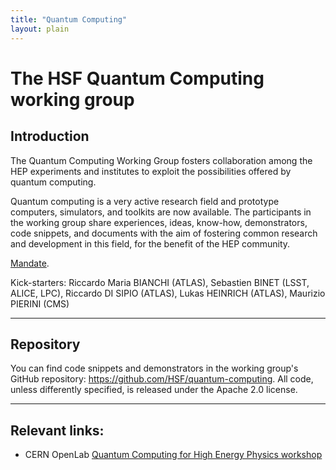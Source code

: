 ```yaml
---
title: "Quantum Computing"
layout: plain
---
```


# The HSF Quantum Computing working group

## Introduction

The Quantum Computing Working Group fosters collaboration among the HEP experiments and institutes to exploit the possibilities offered by quantum computing.

Quantum computing is a very active research field and prototype computers, simulators, and toolkits are now available. The participants in the working group share experiences, ideas, know-how, demonstrators, code snippets, and documents with the aim of fostering common research and development in this field, for the benefit of the HEP community.


[Mandate](/organization/working-group-mandates.html).

Kick-starters: Riccardo Maria BIANCHI (ATLAS), Sebastien BINET (LSST, ALICE, LPC), Riccardo DI SIPIO (ATLAS), Lukas HEINRICH (ATLAS), Maurizio PIERINI (CMS)

----

## Repository

You can find code snippets and demonstrators in the working group's GitHub repository: <https://github.com/HSF/quantum-computing>. All code, unless differently specified, is released under the Apache 2.0 license. 

----

## Relevant links:

- CERN OpenLab [Quantum Computing for High Energy Physics workshop](https://indico.cern.ch/event/719844/)


